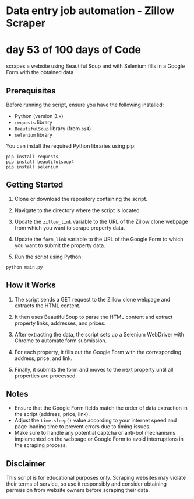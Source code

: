 # Data entry job automation - Zillow Scraper
# day 53 of 100 days of Code 
scrapes a website using Beautiful Soup and with Selenium fills in a Google Form with the obtained data

## Prerequisites

Before running the script, ensure you have the following installed:

- Python (version 3.x)
- `requests` library
- `BeautifulSoup` library (from `bs4`)
- `selenium` library

You can install the required Python libraries using pip:
``` 
pip install requests
pip install beautifulsoup4
pip install selenium 
```

## Getting Started

1. Clone or download the repository containing the script.

2. Navigate to the directory where the script is located.

3. Update the `zillow_link` variable to the URL of the Zillow clone webpage from which you want to scrape property data.

4. Update the `form_link` variable to the URL of the Google Form to which you want to submit the property data.

5. Run the script using Python:

`python main.py`


## How it Works

1. The script sends a GET request to the Zillow clone webpage and extracts the HTML content.

2. It then uses BeautifulSoup to parse the HTML content and extract property links, addresses, and prices.

3. After extracting the data, the script sets up a Selenium WebDriver with Chrome to automate form submission.

4. For each property, it fills out the Google Form with the corresponding address, price, and link.

5. Finally, it submits the form and moves to the next property until all properties are processed.

## Notes

- Ensure that the Google Form fields match the order of data extraction in the script (address, price, link).
- Adjust the `time.sleep()` value according to your internet speed and page loading time to prevent errors due to timing issues.
- Make sure to handle any potential captcha or anti-bot mechanisms implemented on the webpage or Google Form to avoid interruptions in the scraping process.

## Disclaimer

This script is for educational purposes only. Scraping websites may violate their terms of service, so use it responsibly and consider obtaining permission from website owners before scraping their data.

